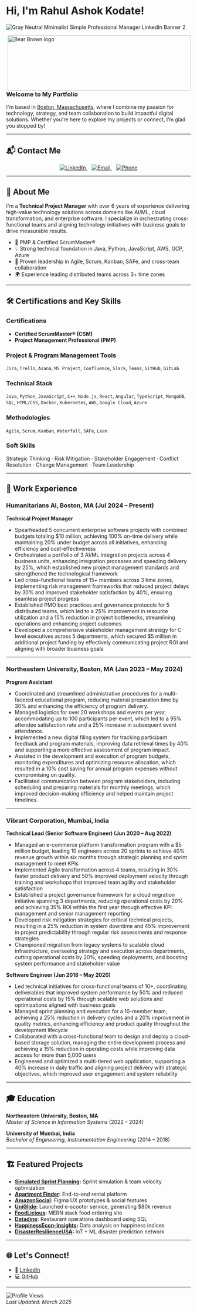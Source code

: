 # Hi, I'm Rahul Ashok Kodate!

![Gray Neutral Minimalist Simple Professional Manager LinkedIn Banner 2](https://github.com/user-attachments/assets/7c22ea30-afff-4c7b-b405-d03c289c51ed)

<img src="https://github.com/user-attachments/assets/5c4d18f6-d136-43cc-a78e-94838adf12cb" alt="Bear Brown logo" width="500" height="150" align="right">

### Welcome to My Portfolio

I'm based in [Boston, Massachusetts](https://g.co/kgs/etTQ98e), where I combine my passion for technology, strategy, and team collaboration to build impactful digital solutions. Whether you're here to explore my projects or connect, I’m glad you stopped by!


---

## 📬 Contact Me

<p align="center">
  <a href="https://www.linkedin.com/in/rahulkodate/">
    <img src="https://img.shields.io/badge/LinkedIn-rahulkodate-blue?style=for-the-badge&logo=linkedin" alt="LinkedIn">
  </a> 
  &nbsp;&nbsp; 
  <a href="mailto:247rahulkodate@gmail.com">
    <img src="https://img.shields.io/badge/Email-247rahulkodate%40gmail.com-blue?style=for-the-badge&logo=gmail" alt="Email">
  </a> 
  &nbsp;&nbsp;
  <a href="tel:+16179716509">
    <img src="https://img.shields.io/badge/Phone-(617)%20971--6509-blue?style=for-the-badge&logo=phone" alt="Phone">
  </a>
</p>

---

## 🚀 About Me

I'm a **Technical Project Manager** with over 6 years of experience delivering high-value technology solutions across domains like AI/ML, cloud transformation, and enterprise software. I specialize in orchestrating cross-functional teams and aligning technology initiatives with business goals to drive measurable results.

- 📌 PMP & Certified ScrumMaster®  
- 💡 Strong technical foundation in Java, Python, JavaScript, AWS, GCP, Azure  
- 🧩 Proven leadership in Agile, Scrum, Kanban, SAFe, and cross-team collaboration  
- 🌍 Experience leading distributed teams across 3+ time zones

---

## 🛠️ Certifications and Key Skills

### Certifications
- **Certified ScrumMaster® (CSM)**
- **Project Management Professional (PMP)**

### Project & Program Management Tools
`Jira`, `Trello`, `Asana`, `MS Project`, `Confluence`, `Slack`, `Teams`, `GitHub`, `GitLab`

### Technical Stack
`Java`, `Python`, `JavaScript`, `C++`, `Node.js`, `React`, `Angular`, `TypeScript`, `MongoDB`, `SQL`, `HTML/CSS`, `Docker`, `Kubernetes`, `AWS`, `Google Cloud`, `Azure`

### Methodologies
`Agile`, `Scrum`, `Kanban`, `Waterfall`, `SAFe`, `Lean`

### Soft Skills
Strategic Thinking · Risk Mitigation · Stakeholder Engagement · Conflict Resolution · Change Management · Team Leadership

---

## 💼 Work Experience

### Humanitarians AI, Boston, MA (Jul 2024 – Present)  
**Technical Project Manager**
-  Spearheaded 5 concurrent enterprise software projects with combined budgets totaling $10 million, achieving 100% on-time delivery while maintaining 20% under budget across all initiatives, enhancing efficiency and cost-effectiveness
- Orchestrated a portfolio of 3 AI/ML integration projects across 4 business units, enhancing integration processes and speeding delivery by 25%, which established new project management standards and strengthened the technological framework
- Led cross-functional teams of 15+ members across 3 time zones, implementing risk management frameworks that reduced project delays by 30% and improved stakeholder satisfaction by 40%, ensuring seamless project progress
- Established PMO best practices and governance protocols for 5 distributed teams, which led to a 25% improvement in resource utilization and a 15% reduction in project bottlenecks, streamlining operations and enhancing project outcomes
- Developed a comprehensive stakeholder management strategy for C-level executives across 5 departments, which secured $5 million in additional project funding by effectively communicating project ROI and aligning with broader business goals

---

### Northeastern University, Boston, MA (Jan 2023 – May 2024)  
**Program Assistant**  
- Coordinated and streamlined administrative procedures for a multi-faceted educational program, reducing material preparation time by 30% and enhancing the efficiency of program delivery.
- Managed logistics for over 20 workshops and events per year, accommodating up to 100 participants per event, which led to a 95% attendee satisfaction rate and a 25% increase in subsequent event attendance.
- Implemented a new digital filing system for tracking participant feedback and program materials, improving data retrieval times by 40% and supporting a more effective assessment of program impact.
- Assisted in the development and execution of program budgets, monitoring expenditures and optimizing resource allocation, which resulted in a 10% cost saving for annual program expenses without compromising on quality.
- Facilitated communication between program stakeholders, including scheduling and preparing materials for monthly meetings, which improved decision-making efficiency and helped maintain project timelines.

---

### Vibrant Corporation, Mumbai, India  
**Technical Lead (Senior Software Engineer) (Jun 2020 – Aug 2022)**  
- Managed an e-commerce platform transformation program with a $5 million budget, leading 10 engineers across 20 sprints to achieve 40% revenue growth within six months through strategic planning and sprint management to meet KPIs
- Implemented Agile transformation across 4 teams, resulting in 30% faster product delivery and 50% improved deployment velocity through training and workshops that improved team agility and stakeholder satisfaction
- Established a project governance framework for a cloud migration initiative spanning 3 departments, reducing operational costs by 20% and achieving 35% ROI within the first year through effective KPI management and senior management reporting
- Developed risk mitigation strategies for critical technical projects, resulting in a 25% reduction in system downtime and 45% improvement in project predictability through regular risk assessments and response strategies
- Championed migration from legacy systems to scalable cloud infrastructure, overseeing strategy and execution across departments, cutting operational costs by 20%, speeding deployments, and boosting system performance and stakeholder value
  
**Software Engineer (Jun 2018 – May 2020)**  
- Led technical initiatives for cross-functional teams of 10+, coordinating deliverables that improved system performance by 50% and reduced operational costs by 15% through scalable web solutions and optimizations aligned with business goals
- Managed sprint planning and execution for a 10-member team, achieving a 25% reduction in delivery cycles and a 20% improvement in quality metrics, enhancing efficiency and product quality throughout the development lifecycle
- Collaborated with a cross-functional team to design and deploy a cloud-based storage solution, managing the entire development process and achieving a 15% reduction in operating costs while improving data access for more than 5,000 users
- Engineered and optimized a multi-tiered web application, supporting a 40% increase in daily traffic and aligning project delivery with strategic objectives, which improved user engagement and system reliability 

---

## 🎓 Education

**Northeastern University, Boston, MA**  
*Master of Science in Information Systems* (2022 – 2024)

**University of Mumbai, India**  
*Bachelor of Engineering, Instrumentation Engineering* (2014 – 2018)

---

## 🏗️ Featured Projects

- **[Simulated Sprint Planning](https://github.com/RahulKodate/Simulated-Sprint-Planning-Meeting-for-Agile-Training):** Sprint simulation & team velocity optimization  
- **[Apartment Finder](https://github.com/RahulKodate/Apartment-Finder-A-Comprehensive-Platform-for-Streamlined-Rental-Processes):** End-to-end rental platform  
- **[AmazonSocial](https://github.com/RahulKodate/AmazonSocial-Seamless-Integration-of-Twitter-like-Features):** Figma UX prototypes & social features  
- **[UniGlide](https://github.com/RahulKodate/UniGlide-Campus-Mobility-Solution):** Launched e-scooter service, generating $80k revenue  
- **[FoodLicious](https://github.com/RahulKodate/FoodLicious):** MERN stack food ordering site  
- **[Datadine](https://github.com/RahulKodate/DATADINE):** Restaurant operations dashboard using SQL  
- **[HappinessEcon-Insights](https://github.com/RahulKodate/HappinessEcon-Insights):** Data analysis on happiness indices  
- **[DisasterResilienceUSA](https://github.com/RahulKodate/DisasterResilienceUSA):** IoT + ML disaster prediction network  

---

## 🌐 Let's Connect!

- 💼 [LinkedIn](https://www.linkedin.com/in/rahulkodate/)  
- 💻 [GitHub](https://github.com/RahulKodate)

---

![Profile Views](https://komarev.com/ghpvc/?username=RahulKodate&label=Profile%20views&color=0e75b6&style=flat)  
_Last Updated: March 2025_
